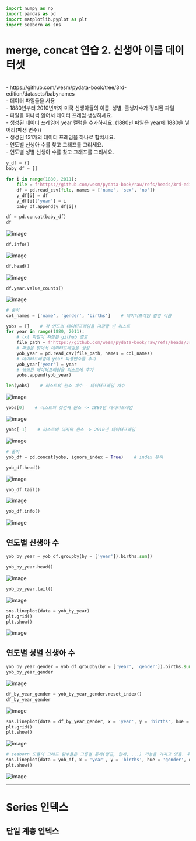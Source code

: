 ```python
import numpy as np
import pandas as pd
import matplotlib.pyplot as plt
import seaborn as sns
```
# merge, concat 연습 2. 신생아 이름 데이터셋
<br>
- https://github.com/wesm/pydata-book/tree/3rd-edition/datasets/babynames<br>
- 데이터 파일들을 사용<br>
- 1880년부터 2010년까지 미국 신생아들의 이름, 성별, 출생자수가 정리된 파일<br>
- 파일을 하나씩 읽어서 데이터 프레임 생성하세요.<br>
- 생성된 데이터 프레임에 year 컬럼을 추가하세요. (1880년 파일은 year에 1880을 넣어라(파생 변수))<br>
- 생성된 131개의 데이터 프레임을 하나로 합치세요.<br>
- 연도별 신생아 수를 찾고 그래프를 그리세요.<br>
- 연도별 성별 신생아 수를 찾고 그래프를 그리세요.<br>

```python
y_df = {}
baby_df = []

for i in range(1880, 2011):
    file = f'https://github.com/wesm/pydata-book/raw/refs/heads/3rd-edition/datasets/babynames/yob{i}.txt'
    df = pd.read_csv(file, names = ['name', 'sex', 'no'])
    y_df[i] = df
    y_df[i]['year'] = i
    baby_df.append(y_df[i])
```
```python
df = pd.concat(baby_df)
df
```
![image](https://github.com/user-attachments/assets/7e8fa28b-5196-4a50-8c17-6095e847ae4b)

```python
df.info()
```
![image](https://github.com/user-attachments/assets/f64332be-b563-4313-8ea2-6559895a30a8)

```python
df.head()
```
![image](https://github.com/user-attachments/assets/8d9ef41d-f9b7-4504-9380-262a1367cf67)

```python
df.year.value_counts()
```
![image](https://github.com/user-attachments/assets/3b2e43fc-7f89-4f3f-b2b1-4a59740a30af)

```python
# 풀이
col_names = ['name', 'gender', 'births']    # 데이터프레임 컬럼 이름

yobs = []    # 각 연도의 데이터프레임을 저장할 빈 리스트
for year in range(1880, 2011):
    # txt 파일이 저장된 github 경로
    file_path = f'https://github.com/wesm/pydata-book/raw/refs/heads/3rd-edition/datasets/babynames/yob{year}.txt'
    # 파일을 읽어서 데이터프레임을 생성
    yob_year = pd.read_csv(file_path, names = col_names)
    # 데이터프레임에 year 파생변수를 추가
    yob_year['year'] = year
    # 생성된 데이터프레임을 리스트에 추가
    yobs.append(yob_year)
```
```python
len(yobs)    # 리스트의 원소 개수 - 데이터프레임 개수
```
![image](https://github.com/user-attachments/assets/87841aa5-9d18-414a-baa5-dffd88b53be6)

```python
yobs[0]    # 리스트의 첫번째 원소 -> 1880년 데이터프레임
```
![image](https://github.com/user-attachments/assets/ba7ae063-6703-4045-a76a-a0189010edb7)

```python
yobs[-1]    # 리스트의 마지막 원소 -> 2010년 데이터프레임
```
![image](https://github.com/user-attachments/assets/8b4e1e47-10d5-4520-a27d-eb83ec07e395)

```python
# 풀이
yob_df = pd.concat(yobs, ignore_index = True)    # index 무시
```
```python
yob_df.head()
```
![image](https://github.com/user-attachments/assets/25339519-91f9-4254-b5a3-0dad8cab20bc)

```python
yob_df.tail()
```
![image](https://github.com/user-attachments/assets/78632962-6243-4057-9b86-508e0bc48c1f)

```python
yob_df.info()
```
![image](https://github.com/user-attachments/assets/db5d186b-e5db-48e6-9ee5-9fac95f8dbf2)

## 연도별 신생아 수
```python
yob_by_year = yob_df.groupby(by = ['year']).births.sum()
```
```python
yob_by_year.head()
```
![image](https://github.com/user-attachments/assets/9d41bbd4-3297-4bc4-b3f8-7d8f4e4b7598)

```python
yob_by_year.tail()
```
![image](https://github.com/user-attachments/assets/a2e93213-3a30-4ae5-885f-e3320b93c816)

```python
sns.lineplot(data = yob_by_year)
plt.grid()
plt.show()
```
![image](https://github.com/user-attachments/assets/ca730403-2361-40bb-b367-7b031a6bd2d4)

## 연도별 성별 신생아 수

```python
yob_by_year_gender = yob_df.groupby(by = ['year', 'gender']).births.sum()
yob_by_year_gender
```
![image](https://github.com/user-attachments/assets/11e8ca41-1c14-401f-b78b-2254fbef6114)

```python
df_by_year_gender = yob_by_year_gender.reset_index()
df_by_year_gender
```
![image](https://github.com/user-attachments/assets/af9f515a-efb3-4633-a914-bae15e8e3328)

```python
sns.lineplot(data = df_by_year_gender, x = 'year', y = 'births', hue = 'gender')
plt.grid()
plt.show()
```
![image](https://github.com/user-attachments/assets/bfb6d789-bc9e-4e5e-b386-baf060f2eb77)

```python
# seaborn 모듈의 그래프 함수들은 그룹별 통계(평균, 합계, ...) 기능을 가지고 있음. 위에 그래프보다 시간이 더 걸림
sns.lineplot(data = yob_df, x = 'year', y = 'births', hue = 'gender', estimator = 'sum', errorbar = None)
plt.show()
```
![image](https://github.com/user-attachments/assets/dcc7c0c7-ed87-4014-8106-d9dd127b9469)

------
# Series 인덱스

## 단일 계층 인덱스

